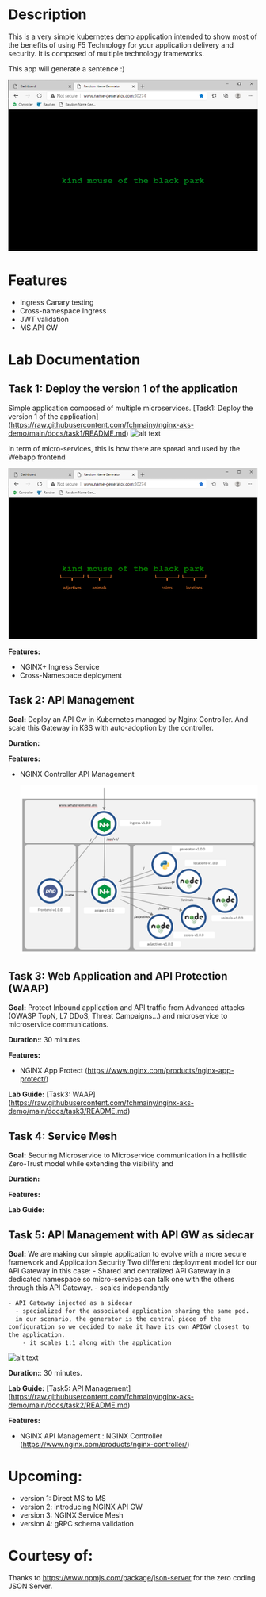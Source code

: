 # Description
This is a very simple kubernetes demo application intended to show most of the benefits of using F5 Technology for your application delivery and security.
It is composed of multiple technology frameworks.

This app will generate a sentence :)

![alt text](https://raw.githubusercontent.com/MattDierick/api-sentence-demo/main/docs/images/webapp.png)

# Features
- Ingress Canary testing
- Cross-namespace Ingress
- JWT validation
- MS API GW

# Lab Documentation
## Task 1: Deploy the version 1 of the application
Simple application composed of multiple microservices.
  [Task1: Deploy the version 1 of the application] (https://raw.githubusercontent.com/fchmainy/nginx-aks-demo/main/docs/task1/README.md)
  ![alt text](https://github.com/fchmainy/nginx-aks-demo/blob/main/docs/images/task1-topology.jpg?raw=true)

In term of micro-services, this is how there are spread and used by the Webapp frontend

  ![alt text](https://github.com/MattDierick/api-sentence-demo/blob/main/docs/images/webapp-containers.png?raw=true)

**Features:**
- NGINX+ Ingress Service
- Cross-Namespace deployment

## Task 2: API Management
  **Goal:**
    Deploy an API Gw in Kubernetes managed by Nginx Controller. And scale this Gateway in K8S with auto-adoption by the controller.

  **Duration:**

  **Features:**
  - NGINX Controller API Management
  
    ![](https://raw.githubusercontent.com/MattDierick/api-sentence-demo/main/docs/images/topology2.png)


## Task 3: Web Application and API Protection (WAAP)
  **Goal:**
    Protect Inbound application and API traffic from Advanced attacks (OWASP TopN, L7 DDoS, Threat Campaigns...) and microservice to microservice communications.

  **Duration:**: 30 minutes


  **Features:**
  - NGINX App Protect (https://www.nginx.com/products/nginx-app-protect/)

  **Lab Guide:**
  [Task3: WAAP] (https://raw.githubusercontent.com/fchmainy/nginx-aks-demo/main/docs/task3/README.md)


## Task 4: Service Mesh
**Goal:**
    Securing Microservice to Microservice communication in a hollistic Zero-Trust model while extending the visibility and

**Duration:**


**Features:**


**Lab Guide:**

## Task 5: API Management with API GW as sidecar
  **Goal:**
  We are making our simple application to evolve with a more secure framework and Application Security
  Two different deployment model for our API Gateway in this case:
    - Shared and centralized API Gateway in a dedicated namespace so micro-services can talk one with the others through this API Gateway.
      - scales independantly 

    - API Gateway injected as a sidecar
      - specialized for the associated application sharing the same pod.
      in our scenario, the generator is the central piece of the configuration so we decided to make it have its own APIGW closest to the application.
        - it scales 1:1 along with the application

  ![alt text](https://github.com/fchmainy/nginx-aks-demo/blob/main/docs/images/Task2-topology.png?raw=true)

  **Duration:**: 30 minutes.

  **Lab Guide:**
  [Task5: API Management] (https://raw.githubusercontent.com/fchmainy/nginx-aks-demo/main/docs/task2/README.md)


  **Features:**
  - NGINX API Management :
      NGINX Controller (https://www.nginx.com/products/nginx-controller/)



# Upcoming:
- version 1: Direct MS to MS
- version 2: introducing NGINX API GW
- version 3: NGINX Service Mesh
- version 4: gRPC schema validation

# Courtesy of:
Thanks to https://www.npmjs.com/package/json-server for the zero coding JSON Server.